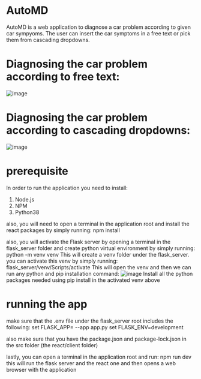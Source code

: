 # AutoMD

AutoMD is a web application to diagnose a car problem according to given car sympyoms.
The user can insert the car symptoms in a free text or pick them from cascading dropdowns.

# Diagnosing the car problem according to free text:
![image](https://user-images.githubusercontent.com/99175298/214261401-54df7e4c-0b29-4a15-a8ca-8d907d1c3e2b.png)

# Diagnosing the car problem according to cascading dropdowns:
![image](https://user-images.githubusercontent.com/99175298/214261511-884c3542-7f10-4054-9266-f7e404988a16.png)

# prerequisite 
In order to run the application you need to install:
1. Node.js
2. NPM
3. Python38

also,
you will need to open a terminal in the application root and install the react packages by simply running:
npm install

also, 
you will activate the Flask server by opening a terminal in the flask_server folder and create python virtual environment by simply running:
python -m venv venv
This will create a venv folder under the flask_server. you can activate this venv by simply running:
flask_server/venv/Scripts/activate 
This will open the venv and then we can run any python and pip installation command:
![image](https://user-images.githubusercontent.com/99175298/214264559-28b9697a-ae11-4387-8ad3-d3884f84aa69.png)
Install all the python packages needed using pip install in the activated venv above 

# running the app
make sure that the .env file under the flask_server root includes the following:
set FLASK_APP= --app app.py 
set FLASK_ENV=development

also make sure that you have the package.json and package-lock.json in the src folder (the react/client folder)

lastly, you can open a terminal in the application root and run: 
npm run dev
this will run the flask server and the react one and then opens a web browser with the application 

